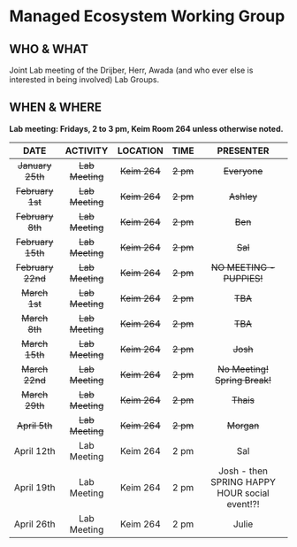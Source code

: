 # Managed Ecosystem Working Group

## WHO & WHAT
Joint Lab meeting of the Drijber, Herr, Awada (and who ever else is interested in being involved) Lab Groups.

## WHEN & WHERE
__Lab meeting: Fridays, 2 to 3 pm, Keim Room 264 unless otherwise noted.__

**DATE** | **ACTIVITY** | **LOCATION** | **TIME** | **PRESENTER**
:-----:|:-----:|:-----:|:-----:|:-----:
~~January 25th~~ | ~~Lab Meeting~~ | ~~Keim 264~~ | ~~2 pm~~ | ~~Everyone~~
~~February 1st~~ | ~~Lab Meeting~~ | ~~Keim 264~~ | ~~2 pm~~ | ~~Ashley~~
~~February 8th~~ | ~~Lab Meeting~~ | ~~Keim 264~~ | ~~2 pm~~ | ~~Ben~~
~~February 15th~~ | ~~Lab Meeting~~ | ~~Keim 264~~ | ~~2 pm~~ | ~~Sal~~ 
~~February 22nd~~ | ~~Lab Meeting~~ | ~~Keim 264~~ | ~~2 pm~~ | ~~NO MEETING - PUPPIES!~~
~~March 1st~~ | ~~Lab Meeting~~ | ~~Keim 264~~ | ~~2 pm~~ | ~~TBA~~
~~March 8th~~ | ~~Lab Meeting~~ | ~~Keim 264~~ | ~~2 pm~~ | ~~TBA~~
~~March 15th~~ | ~~Lab Meeting~~ | ~~Keim 264~~ | ~~2 pm~~ | ~~Josh~~
~~March 22nd~~ | ~~Lab Meeting~~ | ~~Keim 264~~ | ~~2 pm~~ | ~~No Meeting! Spring Break!~~
~~March 29th~~ | ~~Lab Meeting~~ | ~~Keim 264~~ | ~~2 pm~~ | ~~Thais~~
~~April 5th~~ | ~~Lab Meeting~~ | ~~Keim 264~~ | ~~2 pm~~ | ~~Morgan~~
April 12th | Lab Meeting | Keim 264 | 2 pm | Sal
April 19th | Lab Meeting | Keim 264 | 2 pm | Josh - then SPRING HAPPY HOUR social event!?!
April 26th | Lab Meeting | Keim 264 | 2 pm | Julie